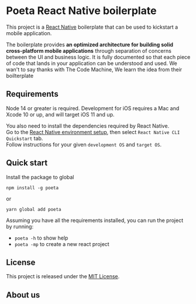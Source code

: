 

# Poeta React Native boilerplate

This project is a [React Native](https://facebook.github.io/react-native/) boilerplate that can be used to kickstart a mobile application.

The boilerplate provides **an optimized architecture for building solid cross-platform mobile applications** through separation of concerns between the UI and business logic. It is fully documented so that each piece of code that lands in your application can be understood and used.
We wan't to say thanks with The Code Machine, We learn the idea from their boilterplate

## Requirements

Node 14 or greater is required. Development for iOS requires a Mac and Xcode 10 or up, and will target iOS 11 and up.

You also need to install the dependencies required by React Native.  
Go to the [React Native environment setup](https://reactnative.dev/docs/environment-setup), then select `React Native CLI Quickstart` tab.  
Follow instructions for your given `development OS` and `target OS`.

## Quick start

Install the package to global

```
npm install -g poeta
```
or 

```
yarn global add poeta
```

Assuming you have all the requirements installed, you can run the project by running:

- `poeta -h` to show help
- `poeta -mp` to create a new react project

## License

This project is released under the [MIT License](LICENSE).

## About us
